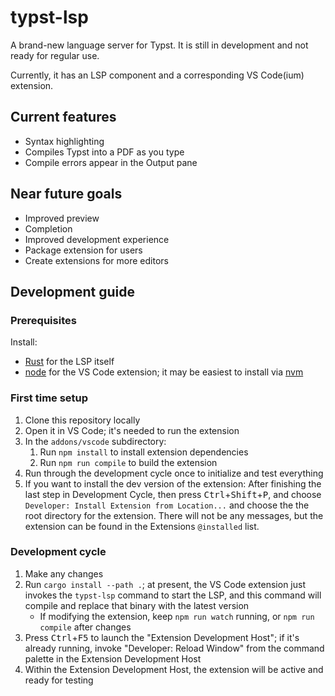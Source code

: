 # typst-lsp

A brand-new language server for Typst. It is still in development and not ready
for regular use.

Currently, it has an LSP component and a corresponding VS Code(ium) extension.

## Current features

- Syntax highlighting
- Compiles Typst into a PDF as you type
- Compile errors appear in the Output pane

## Near future goals

- Improved preview
- Completion
- Improved development experience
- Package extension for users
- Create extensions for more editors

## Development guide

### Prerequisites

Install:

- [Rust](https://www.rust-lang.org/) for the LSP itself
- [node](https://nodejs.org/en) for the VS Code extension; it may be easiest to
    install via [nvm](https://github.com/nvm-sh/nvm)

### First time setup

1. Clone this repository locally
2. Open it in VS Code; it's needed to run the extension
3. In the `addons/vscode` subdirectory:
    1. Run `npm install` to install extension dependencies
    2. Run `npm run compile` to build the extension
4. Run through the development cycle once to initialize and test everything
5. If you want to install the dev version of the extension: After finishing the
last step in Development Cycle, then press <kbd>Ctrl</kbd>+<kbd>Shift</kbd>+<kbd>P</kbd>,
and choose `Developer: Install Extension from Location...` and choose the
the root directory for the extension. There will not be any messages, but
the extension can be found in the Extensions `@installed` list.

### Development cycle

1. Make any changes
2. Run `cargo install --path .`; at present, the VS Code extension just invokes
    the `typst-lsp` command to start the LSP, and this command will compile and
    replace that binary with the latest version
    - If modifying the extension, keep `npm run watch` running, or `npm run compile`
        after changes
3. Press <kbd>Ctrl</kbd>+<kbd>F5</kbd> to launch the "Extension Development Host"; if it's already
    running, invoke "Developer: Reload Window" from the command palette in the
    Extension Development Host
4. Within the Extension Development Host, the extension will be active and ready
    for testing
